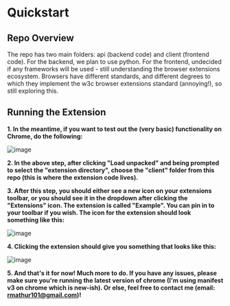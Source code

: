 # Quickstart
## Repo Overview
The repo has two main folders: api (backend code) and client (frontend code). For the backend, we plan to use python. For the frontend, undecided if any frameworks will be used - still understanding the browser extensions ecosystem. Browsers have different standards, and different degrees to which they implement the w3c browser extensions standard (annoying!), so still exploring this.

## Running the Extension 
**1. In the meantime, if you want to test out the (very basic) functionality on Chrome, do the following:**

![image](https://user-images.githubusercontent.com/6148965/188198446-bb8dec7c-73f5-4b8e-b37c-ff9ef301fa4d.png)


**2. In the above step, after clicking "Load unpacked" and being prompted to select the "extension directory", choose the "client" folder from this repo (this is where the extension code lives).**


**3. After this step, you should either see a new icon on your extensions toolbar, or you should see it in the dropdown after clicking the "Extensions" icon. The extension is called "Example". You can pin in to your toolbar if you wish. The icon for the extension should look something like this:** 

![image](https://user-images.githubusercontent.com/6148965/188199501-037548f3-dca7-40a8-aa50-d491e2a4a2fb.png)


**4. Clicking the extension should give you something that looks like this:** 

![image](https://user-images.githubusercontent.com/6148965/188199577-3e4188c1-a7b8-42fb-b17d-44b78e2bd350.png)


**5. And that's it for now! Much more to do. If you have any issues, please make sure you're running the latest version of chrome (I'm using manifest v3 on chrome which is new-ish). Or else, feel free to contact me (email: rmathur101@gmail.com)!** 
